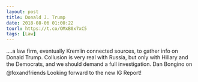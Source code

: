 ```yaml
---
layout: post
title: Donald J. Trump
date: 2018-08-06 01:00:22
tourl: https://t.co/OMxB0x7xC5
tags: [Law]
---
```

....a law firm, eventually Kremlin connected sources, to gather info on Donald Trump. Collusion is very real with Russia, but only with Hillary and the Democrats, and we should demand a full investigation. Dan Bongino on @foxandfriends  Looking forward to the new IG Report!
